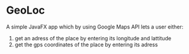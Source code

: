 # GeoLoc

A simple JavaFX app which by using Google Maps API lets a user either:

1) get an adress of the place by entering its longitude and lattitude
2) get the gps coordinates of the place by entering its adress 
